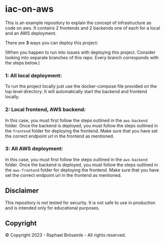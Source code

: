 # iac-on-aws
This is an example repository to explain the concept of infrastructure as code on aws.
It contains 2 frontends and 2 backends one of each for a local and an AWS deployment.

There are **3** ways you can deploy this project:

(When you happen to run into issues with deploying this project. Consider looking into separate branches of this repo. Every branch corresponds with the steps below.)

### 1: All local deployment:
To run the project locally just use the docker-compose file provided on the top level directory. It will automatically start the backend and frontend locally.

### 2: Local frontend, AWS backend:
In this case, you must first follow the steps outlined in the `aws-backend` folder.
Once the backend is deployed, you must follow the steps outlined in the `frontend` folder for deploying the frontend.
Make sure that you have set the correct endpoint url in the frontend as mentioned.

### 3: All AWS deployment:
In this case, you must first follow the steps outlined in the `aws-backend` folder.
Once the backend is deployed, you must follow the steps outlined in the `aws-frontend` folder for deploying the frontend.
Make sure that you have set the correct endpoint url in the frontend as mentioned.


## Disclaimer
This repository is not tested for security. It is not safe to use in production and is intended only for educational purposes.

## Copyright
© Copyright 2023 - Raphael Brösamle - All rights reserved.